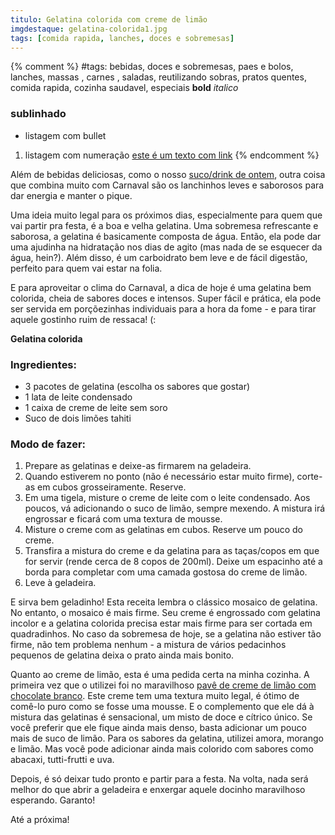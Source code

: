 ```yaml
---
titulo: Gelatina colorida com creme de limão
imgdestaque: gelatina-colorida1.jpg
tags: [comida rapida, lanches, doces e sobremesas]
---
```

{% comment %}
#tags: bebidas, doces e sobremesas, paes e bolos, lanches, massas , carnes , saladas, reutilizando sobras, pratos quentes, comida rapida, cozinha saudavel, especiais
**bold**
*italico*
### sublinhado
* listagem com bullet
1. listagem com numeração
[este é um texto com link](https://www.enderecodolink.com)
{% endcomment %}

Além de bebidas deliciosas, como o nosso [suco/drink de ontem](http://paneladepau.github.io/paneladepau-jekyll-blog/suco-de-morango-com-vodka), outra coisa que combina muito com Carnaval são os lanchinhos leves e saborosos para dar energia e manter o pique. 

Uma ideia muito legal para os próximos dias, especialmente para quem que vai partir pra festa, é a boa e velha gelatina. Uma sobremesa refrescante e saborosa, a gelatina é basicamente composta de água. Então, ela pode dar uma ajudinha na hidratação nos dias de agito (mas nada de se esquecer da água, hein?). Além disso, é um carboidrato bem leve e de fácil digestão, perfeito para quem vai estar na folia. 

E para aproveitar o clima do Carnaval, a dica de hoje é uma gelatina bem colorida, cheia de sabores doces e intensos. Super fácil e prática, ela pode ser servida em porçõezinhas individuais para a hora da fome - e para tirar aquele gostinho ruim de ressaca! (:

**Gelatina colorida**

### Ingredientes:

* 3 pacotes de gelatina (escolha os sabores que gostar)
* 1 lata de leite condensado
* 1 caixa de creme de leite sem soro
* Suco de dois limões tahiti

### Modo de fazer: 

1. Prepare as gelatinas e deixe-as firmarem na geladeira. 
2. Quando estiverem no ponto (não é necessário estar muito firme), corte-as em cubos grosseiramente. Reserve. 
3. Em uma tigela, misture o creme de leite com o leite condensado. Aos poucos, vá adicionando o suco de limão, sempre mexendo. A mistura irá engrossar e ficará com uma textura de mousse. 
4. Misture o creme com as gelatinas em cubos. Reserve um pouco do creme. 
5. Transfira a mistura do creme e da gelatina para as taças/copos em que for servir (rende cerca de 8 copos de 200ml). Deixe um espacinho até a borda para completar com uma camada gostosa do creme de limão.
6. Leve à geladeira.

E sirva bem geladinho! Esta receita lembra o clássico mosaico de gelatina. No entanto, o mosaico é mais firme. Seu creme é engrossado com gelatina incolor e a gelatina colorida precisa estar mais firme para ser cortada em quadradinhos. No caso da sobremesa de hoje, se a gelatina não estiver tão firme, não tem problema nenhum - a mistura de vários pedacinhos pequenos de gelatina deixa o prato ainda mais bonito. 

Quanto ao creme de limão, esta é uma pedida certa na minha cozinha. A primeira vez que o utilizei foi no maravilhoso [pavê de creme de limão com chocolate branco](http://paneladepau.github.io/paneladepau-jekyll-blog/pave-limao-chocolate-branco). Este creme tem uma textura muito legal, é ótimo de comê-lo puro como se fosse uma mousse. E o complemento que ele dá à mistura das gelatinas é sensacional, um misto de doce e cítrico único. Se você preferir que ele fique ainda mais denso, basta adicionar um pouco mais de suco de limão. Para os sabores da gelatina, utilizei amora, morango e limão. Mas você pode adicionar ainda mais colorido com sabores como abacaxi, tutti-frutti e uva. 

Depois, é só deixar tudo pronto e partir para a festa. Na volta, nada será melhor do que abrir a geladeira e enxergar aquele docinho maravilhoso esperando. Garanto! 

Até a próxima!